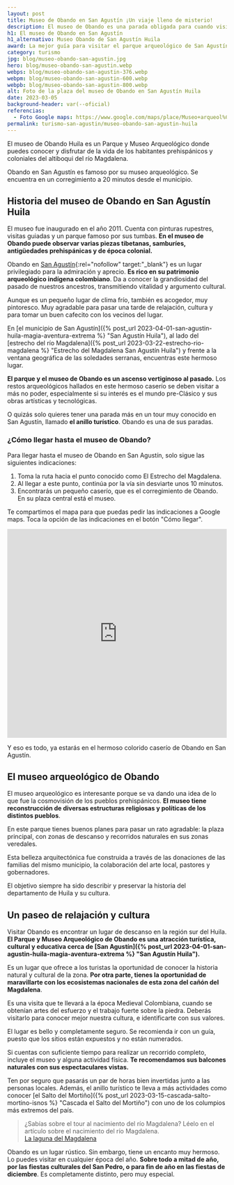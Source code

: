 ```yaml
---
layout: post
title: Museo de Obando en San Agustín ¡Un viaje lleno de misterio!
description: El museo de Obando es una parada obligada para cuando visitas San Agustín Huila. Es parte del tour conocido como El Anillo Turístico. Conócelo.
h1: El museo de Obando en San Agustín
h1_alternativo: Museo Obando de San Agustín Huila
award: La mejor guía para visitar el parque arqueológico de San Agustín Huila
category: turismo
jpg: blog/museo-obando-san-agustin.jpg
hero: blog/museo-obando-san-agustin.webp
webps: blog/museo-obando-san-agustin-376.webp
webpm: blog/museo-obando-san-agustin-600.webp
webpb: blog/museo-obando-san-agustin-800.webp
alt: Foto de la plaza del museo de Obando en San Agustín Huila
date: 2023-03-05
background-header: var(--oficial)
referencias:
  - Foto Google maps: https://www.google.com/maps/place/Museo+arqueol%C3%B3gico+de+Obando/@1.939533,-76.2981777,3a,75y,90t/data=!3m8!1e2!3m6!1sAF1QipNhvExf4liH9OakBSbxtag_sIGEQlD1JUdgSVCL!2e10!3e12!6shttps:%2F%2Flh5.googleusercontent.com%2Fp%2FAF1QipNhvExf4liH9OakBSbxtag_sIGEQlD1JUdgSVCL%3Dw216-h100-k-no!7i4056!8i1872!4m15!1m7!3m6!1s0x8e256536e36cb58b:0x37850a0804fbcf29!2sObando,+San+Agust%C3%ADn,+Huila,+Colombia!3b1!8m2!3d1.9400639!4d-76.2983514!3m6!1s0x8e2565376da5dab1:0x3880cb8707e22466!8m2!3d1.939533!4d-76.2981777!14m1!1BCgIgAQ?hl=es-ES
permalink: turismo-san-agustin/museo-obando-san-agustin-huila
---
```

El museo de Obando Huila es un Parque y Museo Arqueológico donde puedes conocer y disfrutar de la vida de los habitantes prehispánicos y coloniales del altiboqui del río Magdalena.
<!-- excerpt -->

Obando en San Agustín es famoso por su museo arqueológico. Se encuentra en un corregimiento a 20 minutos desde el municipio.

## Historia del museo de Obando en San Agustín Huila

El museo fue inaugurado en el año 2011. Cuenta con pinturas rupestres, visitas guiadas y un parque famoso por sus tumbas. **En el museo de Obando puede observar varias piezas tibetanas, samburíes, antigüedades prehispánicas y de época colonial.**

Obando en [San Agustín](https://es.wikipedia.org/wiki/San_Agust%C3%ADn_(Huila)){:rel="nofollow" target:"_blank"} es un lugar privilegiado para la admiración y aprecio. **Es rico en su patrimonio arqueológico indígena colombiano**. Da a conocer la grandiosidad del pasado de nuestros ancestros, transmitiendo vitalidad y argumento cultural.

Aunque es un pequeño lugar de clima frío, también es acogedor, muy pintoresco. Muy agradable para pasar una tarde de relajación, cultura y para tomar un buen cafecito con los vecinos del lugar.

En [el municipio de San Agustín]({% post_url 2023-04-01-san-agustin-huila-magia-aventura-extrema %} "San Agustín Huila"), al lado del [estrecho del río Magdalena]({% post_url 2023-03-22-estrecho-rio-magdalena %} "Estrecho del Magdalena San Agustín Huila") y frente a la ventana geográfica de las soledades serranas, encuentras este hermoso lugar.

**El parque y el museo de Obando es un ascenso vertiginoso al pasado.** Los restos arqueológicos hallados en este hermoso caserío se deben visitar a más no poder, especialmente si su interés es el mundo pre-Clásico y sus obras artísticas y tecnológicas.

O quizás solo quieres tener una parada más en un tour muy conocido en San Agustín, llamado **el anillo turístico**. Obando es una de sus paradas.

### ¿Cómo llegar hasta el museo de Obando?

Para llegar hasta el museo de Obando en San Agustín, solo sigue las siguientes indicaciones:

1. Toma la ruta hacia el punto conocido como El Estrecho del Magdalena.
2. Al llegar a este punto, continúa por la vía sin desviarte unos 10 minutos.
3. Encontrarás un pequeño caserío, que es el corregimiento de Obando. En su plaza central está el museo.

Te compartimos el mapa para que puedas pedir las indicaciones a Google maps. Toca la opción de las indicaciones en el botón "Cómo llegar".

<iframe src="https://www.google.com/maps/embed?pb=!1m18!1m12!1m3!1d31900.773296100146!2d-76.30442889657694!3d1.9121407607769978!2m3!1f0!2f0!3f0!3m2!1i1024!2i768!4f13.1!3m3!1m2!1s0x8e2565376da5dab1%3A0x3880cb8707e22466!2sMuseo%20arqueol%C3%B3gico%20de%20Obando!5e0!3m2!1ses!2sco!4v1650558254863!5m2!1ses!2sco" width="100%" height="480" style="border:0;" allowfullscreen="" loading="lazy" referrerpolicy="no-referrer-when-downgrade"></iframe>

Y eso es todo, ya estarás en el hermoso colorido caserío de Obando en San Agustín.

## El museo arqueológico de Obando

El museo arqueológico es interesante porque se va dando una idea de lo que fue la cosmovisión de los pueblos prehispánicos. **El museo tiene reconstrucción de diversas estructuras religiosas y políticas de los distintos pueblos**.

En este parque tienes buenos planes para pasar un rato agradable: la plaza principal, con zonas de descanso y recorridos naturales en sus zonas veredales.

Esta belleza arquitectónica fue construida a través de las donaciones de las familias del mismo municipio, la colaboración del arte local, pastores y gobernadores.

El objetivo siempre ha sido describir y preservar la historia del departamento de Huila y su cultura.

## Un paseo de relajación y cultura

Visitar Obando es encontrar un lugar de descanso en la región sur del Huila. **El Parque y Museo Arqueológico de Obando es una atracción turística, cultural y educativa cerca de [San Agustín]({% post_url 2023-04-01-san-agustin-huila-magia-aventura-extrema %} "San Agustín Huila").**

Es un lugar que ofrece a los turistas la oportunidad de conocer la historia natural y cultural de la zona. **Por otra parte, tienes la oportunidad de maravillarte con los ecosistemas nacionales de esta zona del cañón del Magdalena**.

Es una visita que te llevará a la época Medieval Colombiana, cuando se obtenían artes del esfuerzo y el trabajo fuerte sobre la piedra. Deberás visitarlo para conocer mejor nuestra cultura, e identificarte con sus valores.

El lugar es bello y completamente seguro. Se recomienda ir con un guía, puesto que los sitios están expuestos y no están numerados.

Si cuentas con suficiente tiempo para realizar un recorrido completo, incluye el museo y alguna actividad física. **Te recomendamos sus balcones naturales con sus espectaculares vistas.**

Ten por seguro que pasarás un par de horas bien invertidas junto a las personas locales. Además, el anillo turístico te lleva a más actividades como conocer [el Salto del Mortiño]({% post_url 2023-03-15-cascada-salto-mortino-isnos %} "Cascada el Salto del Mortiño") con uno de los columpios más extremos del país.

>¿Sabías sobre el tour al nacimiento del río Magdalena? Léelo en el artículo sobre el nacimiento del río Magdalena.  
[La laguna del Magdalena]({{'turismo-san-agustin/laguna-del-magdalena'|relative_url}} "Laguna del Magdalena")

Obando es un lugar rústico. Sin embargo, tiene un encanto muy hermoso. Lo puedes visitar en cualquier época del año. **Sobre todo a mitad de año, por las fiestas culturales del San Pedro, o para fin de año en las fiestas de diciembre**. Es completamente distinto, pero muy especial.
